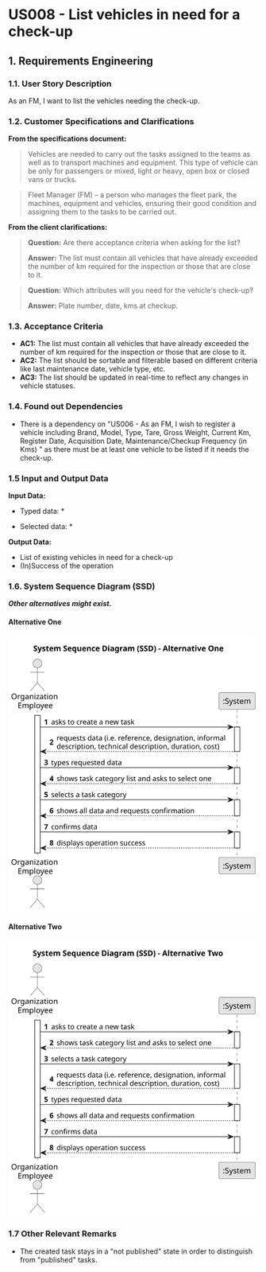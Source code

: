 # US008 - List vehicles in need for a check-up 


## 1. Requirements Engineering

### 1.1. User Story Description

As an FM, I want to list the vehicles needing the check-up.

### 1.2. Customer Specifications and Clarifications 

**From the specifications document:**

> Vehicles are needed to carry out the tasks assigned to the teams as well as to transport
machines and equipment. This type of vehicle can be only for passengers or mixed,
light or heavy, open box or closed vans or trucks.

>	Fleet Manager (FM) – a person who manages the fleet park, the machines, equipment and vehicles, ensuring their good condition and assigning them to the tasks
to be carried out.

**From the client clarifications:**

> **Question:** Are there acceptance criteria when asking for the list?
>
> **Answer:** The list must contain all vehicles that have already exceeded the number of km required for the inspection or those that are close to it.

> **Question:** Which attributes will you need for the vehicle's check-up?
>
> **Answer:** Plate number, date, kms at checkup.

### 1.3. Acceptance Criteria

* **AC1:** The list must contain all vehicles that have already exceeded the number of km required for the inspection or those that are close to it.
* **AC2:** The list should be sortable and filterable based on different criteria like last maintenance date, vehicle type, etc.
* **AC3:** The list should be updated in real-time to reflect any changes in vehicle statuses.

### 1.4. Found out Dependencies

* There is a dependency on "US006 - As an FM, I wish to register a vehicle including Brand, Model, Type, Tare,
  Gross Weight, Current Km, Register Date, Acquisition Date, Maintenance/Checkup Frequency (in Kms)
  " as there must be at least one vehicle to be listed if it needs the check-up.

### 1.5 Input and Output Data

**Input Data:**

* Typed data:
    * 
	
* Selected data:
    *  

**Output Data:**

* List of existing vehicles in need for a check-up
* (In)Success of the operation

### 1.6. System Sequence Diagram (SSD)

**_Other alternatives might exist._**

#### Alternative One

![System Sequence Diagram - Alternative One](svg/us006-system-sequence-diagram-alternative-one.svg)

#### Alternative Two

![System Sequence Diagram - Alternative Two](svg/us006-system-sequence-diagram-alternative-two.svg)

### 1.7 Other Relevant Remarks

* The created task stays in a "not published" state in order to distinguish from "published" tasks.